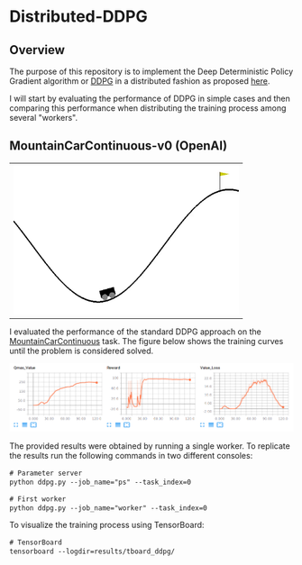 # Distributed-DDPG



## Overview

The purpose of this repository is to implement the Deep Deterministic Policy Gradient algorithm or [DDPG](https://arxiv.org/abs/1509.02971) in a distributed fashion as proposed [here](https://arxiv.org/abs/1704.03073).

I will start by evaluating the performance of DDPG in simple cases and then comparing this performance when distributing the training process among several "workers".

## MountainCarContinuous-v0 (OpenAI)

<table>
  <tr>
    <td><img src="./assets/MountainCar.gif?raw=true" width="400"></td>
  </tr>
</table>

I evaluated the performance of the standard DDPG approach on the [MountainCarContinuous](https://github.com/openai/gym/wiki/MountainCarContinuous-v0) task. The figure below shows the training curves until the problem is considered solved.

<img src="./assets/tensorboard.jpg">

The provided results were obtained by running a single worker. To replicate the results run the following commands in two different consoles:

  ```
  # Parameter server
  python ddpg.py --job_name="ps" --task_index=0
  ```

  ```
  # First worker
  python ddpg.py --job_name="worker" --task_index=0
  ```

  To visualize the training process using TensorBoard:

  ```
  # TensorBoard
  tensorboard --logdir=results/tboard_ddpg/
  ```
